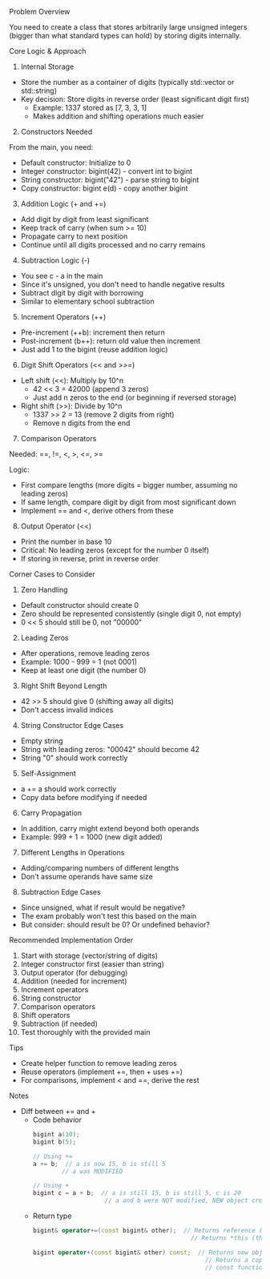 Problem Overview

  You need to create a class that stores arbitrarily large unsigned integers (bigger than what standard types can
  hold) by storing digits internally.

  Core Logic & Approach

  1. Internal Storage

  - Store the number as a container of digits (typically std::vector<int> or std::string)
  - Key decision: Store digits in reverse order (least significant digit first)
    - Example: 1337 stored as [7, 3, 3, 1]
    - Makes addition and shifting operations much easier

  2. Constructors Needed

  From the main, you need:
  - Default constructor: Initialize to 0
  - Integer constructor: bigint(42) - convert int to bigint
  - String constructor: bigint("42") - parse string to bigint
  - Copy constructor: bigint e(d) - copy another bigint

  3. Addition Logic (+ and +=)

  - Add digit by digit from least significant
  - Keep track of carry (when sum >= 10)
  - Propagate carry to next position
  - Continue until all digits processed and no carry remains

  4. Subtraction Logic (-)

  - You see c - a in the main
  - Since it's unsigned, you don't need to handle negative results
  - Subtract digit by digit with borrowing
  - Similar to elementary school subtraction

  5. Increment Operators (++)

  - Pre-increment (++b): increment then return
  - Post-increment (b++): return old value then increment
  - Just add 1 to the bigint (reuse addition logic)

  6. Digit Shift Operators (<< and >>=)

  - Left shift (<<): Multiply by 10^n
    - 42 << 3 = 42000 (append 3 zeros)
    - Just add n zeros to the end (or beginning if reversed storage)
  - Right shift (>>): Divide by 10^n
    - 1337 >> 2 = 13 (remove 2 digits from right)
    - Remove n digits from the end

  7. Comparison Operators

  Needed: ==, !=, <, >, <=, >=

  Logic:
  - First compare lengths (more digits = bigger number, assuming no leading zeros)
  - If same length, compare digit by digit from most significant down
  - Implement == and <, derive others from these

  8. Output Operator (<<)

  - Print the number in base 10
  - Critical: No leading zeros (except for the number 0 itself)
  - If storing in reverse, print in reverse order

  Corner Cases to Consider

  1. Zero Handling

  - Default constructor should create 0
  - Zero should be represented consistently (single digit 0, not empty)
  - 0 << 5 should still be 0, not "00000"

  2. Leading Zeros

  - After operations, remove leading zeros
  - Example: 1000 - 999 = 1 (not 0001)
  - Keep at least one digit (the number 0)

  3. Right Shift Beyond Length

  - 42 >> 5 should give 0 (shifting away all digits)
  - Don't access invalid indices

  4. String Constructor Edge Cases

  - Empty string
  - String with leading zeros: "00042" should become 42
  - String "0" should work correctly

  5. Self-Assignment

  - a += a should work correctly
  - Copy data before modifying if needed

  6. Carry Propagation

  - In addition, carry might extend beyond both operands
  - Example: 999 + 1 = 1000 (new digit added)

  7. Different Lengths in Operations

  - Adding/comparing numbers of different lengths
  - Don't assume operands have same size

  8. Subtraction Edge Cases

  - Since unsigned, what if result would be negative?
  - The exam probably won't test this based on the main
  - But consider: should result be 0? Or undefined behavior?

  Recommended Implementation Order

  1. Start with storage (vector/string of digits)
  2. Integer constructor first (easier than string)
  3. Output operator (for debugging)
  4. Addition (needed for increment)
  5. Increment operators
  6. String constructor
  7. Comparison operators
  8. Shift operators
  9. Subtraction (if needed)
  10. Test thoroughly with the provided main

  Tips

  - Create helper function to remove leading zeros
  - Reuse operators (implement +=, then + uses +=)
  - For comparisons, implement < and ==, derive the rest

  Notes
  - Diff between += and +
    - Code behavior
        ```cpp
        bigint a(10);
        bigint b(5);

        // Using +=
        a += b;  // a is now 15, b is still 5
                // a was MODIFIED

        // Using +
        bigint c = a + b;  // a is still 15, b is still 5, c is 20
                            // a and b were NOT modified, NEW object created
        ```
    - Return type
        ```cpp
        bigint& operator+=(const bigint& other);  // Returns reference (&)
                                                    // Returns *this (the modified object)

        bigint operator+(const bigint& other) const;  // Returns new object (no &)
                                                        // Returns a copy
                                                        // const function (doesn't modify)
        ```
